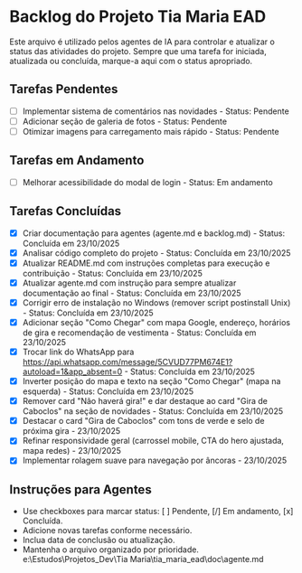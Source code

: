 # Backlog do Projeto Tia Maria EAD

Este arquivo é utilizado pelos agentes de IA para controlar e atualizar o status das atividades do projeto. Sempre que uma tarefa for iniciada, atualizada ou concluída, marque-a aqui com o status apropriado.

## Tarefas Pendentes

- [ ] Implementar sistema de comentários nas novidades - Status: Pendente
- [ ] Adicionar seção de galeria de fotos - Status: Pendente
- [ ] Otimizar imagens para carregamento mais rápido - Status: Pendente

## Tarefas em Andamento

- [ ] Melhorar acessibilidade do modal de login - Status: Em andamento

## Tarefas Concluídas

- [x] Criar documentação para agentes (agente.md e backlog.md) - Status: Concluída em 23/10/2025
- [x] Analisar código completo do projeto - Status: Concluída em 23/10/2025
- [x] Atualizar README.md com instruções completas para execução e contribuição - Status: Concluída em 23/10/2025
- [x] Atualizar agente.md com instrução para sempre atualizar documentação ao final - Status: Concluída em 23/10/2025
- [x] Corrigir erro de instalação no Windows (remover script postinstall Unix) - Status: Concluída em 23/10/2025
- [x] Adicionar seção "Como Chegar" com mapa Google, endereço, horários de gira e recomendação de vestimenta - Status: Concluída em 23/10/2025
- [x] Trocar link do WhatsApp para https://api.whatsapp.com/message/5CVUD77PM674E1?autoload=1&app_absent=0 - Status: Concluída em 23/10/2025
- [x] Inverter posição do mapa e texto na seção "Como Chegar" (mapa na esquerda) - Status: Concluída em 23/10/2025
- [x] Remover card "Não haverá gira!" e dar destaque ao card "Gira de Caboclos" na seção de novidades - Status: Concluída em 23/10/2025
- [x] Destacar o card "Gira de Caboclos" com tons de verde e selo de próxima gira - 23/10/2025
- [x] Refinar responsividade geral (carrossel mobile, CTA do hero ajustada, mapa redes) - 23/10/2025
- [x] Implementar rolagem suave para navegação por âncoras - 23/10/2025

## Instruções para Agentes

- Use checkboxes para marcar status: [ ] Pendente, [/] Em andamento, [x] Concluída.
- Adicione novas tarefas conforme necessário.
- Inclua data de conclusão ou atualização.
- Mantenha o arquivo organizado por prioridade.</content>
<parameter name="filePath">e:\Estudos\Projetos_Dev\Tia Maria\tia_maria_ead\doc\agente.md